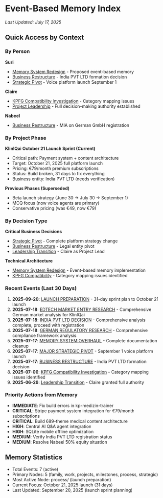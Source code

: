 # Event-Based Memory Index
*Last Updated: July 17, 2025*

## Quick Access by Context

### By Person
**Suri**
- [Memory System Redesign](/projects/kliniqai/2025-01-27_memory-system-redesign.md) - Proposed event-based memory
- [Business Restructure](/process/2025-07-17_business-restructure-india-pvt-ltd.md) - India PVT LTD formation decision
- [Strategic Pivot](/process/2025-07-17_strategic-pivot-voice-platform.md) - Voice platform launch September 1

**Claire**
- [KPFG Compatibility Investigation](/projects/kliniqai/2025-07-06_kpfg-compatibility-investigation.md) - Category mapping issues
- [Project Leadership](/milestones/2025-06-29_leadership-transition.md) - Full decision-making authority established

**Nabeel**
- [Business Restructure](/process/2025-07-17_business-restructure-india-pvt-ltd.md) - MIA on German GmbH registration

### By Project Phase
**KlinIQai October 21 Launch Sprint (Current)**
- Critical path: Payment system + content architecture
- Target: October 21, 2025 full platform launch
- Pricing: €79/month premium subscriptions
- Status: Build broken, 31 days to fix everything
- Business entity: India PVT LTD (needs verification)

**Previous Phases (Superseded)**
- Beta launch strategy (June 30 → July 30 → September 1)
- MCQ focus (now voice agents are primary)
- Conservative pricing (was €49, now €79)

### By Decision Type
**Critical Business Decisions**
- [Strategic Pivot](/process/2025-07-17_strategic-pivot-voice-platform.md) - Complete platform strategy change
- [Business Restructure](/process/2025-07-17_business-restructure-india-pvt-ltd.md) - Legal entity pivot
- [Leadership Transition](/milestones/2025-06-29_leadership-transition.md) - Claire as Project Lead

**Technical Architecture**
- [Memory System Redesign](/projects/kliniqai/2025-01-27_memory-system-redesign.md) - Event-based memory implementation
- [KPFG Compatibility](/projects/kliniqai/2025-07-06_kpfg-compatibility-investigation.md) - Category mapping issues identified

### Recent Events (Last 30 Days)
1. **2025-09-20**: [LAUNCH PREPARATION](/process/2025-09-20_launch-preparation.md) - 31-day sprint plan to October 21 launch
2. **2025-07-18**: [EDTECH MARKET ENTRY RESEARCH](/process/2025-07-18_edtech-market-entry-research.md) - Comprehensive German market analysis for KlinIQai
3. **2025-07-18**: [INDIA PVT LTD DECISION](/strategic/2025-07-18_india-pvt-ltd-decision.md) - Comprehensive analysis complete, proceed with registration
4. **2025-07-18**: [GERMAN REGULATORY RESEARCH](/process/2025-07-18_german-regulatory-compliance-research.md) - Comprehensive compliance framework analysis
5. **2025-07-17**: [MEMORY SYSTEM OVERHAUL](/process/2025-07-17_memory-system-overhaul.md) - Complete documentation cleanup
6. **2025-07-17**: [MAJOR STRATEGIC PIVOT](/process/2025-07-17_strategic-pivot-voice-platform.md) - September 1 voice platform launch
7. **2025-07-17**: [BUSINESS RESTRUCTURE](/process/2025-07-17_business-restructure-india-pvt-ltd.md) - India PVT LTD formation decision
8. **2025-07-06**: [KPFG Compatibility Investigation](/projects/kliniqai/2025-07-06_kpfg-compatibility-investigation.md) - Category mapping issues identified
9. **2025-06-29**: [Leadership Transition](/milestones/2025-06-29_leadership-transition.md) - Claire granted full authority

### Priority Actions from Memory
- **IMMEDIATE**: Fix build errors in kp-medizin-trainer
- **CRITICAL**: Stripe payment system integration for €79/month subscriptions
- **CRITICAL**: Build 689-theme medical content architecture
- **HIGH**: Central AI Q&A agent integration
- **HIGH**: SQLite mobile offline optimization
- **MEDIUM**: Verify India PVT LTD registration status
- **MEDIUM**: Resolve Nabeel 50% equity situation

## Memory Statistics
- Total Events: 7 (active)
- Primary Nodes: 5 (family, work, projects, milestones, process, strategic)
- Most Active Node: process/ (launch preparation)
- Current Focus: October 21, 2025 launch (31 days)
- Last Updated: September 20, 2025 (launch sprint planning)
